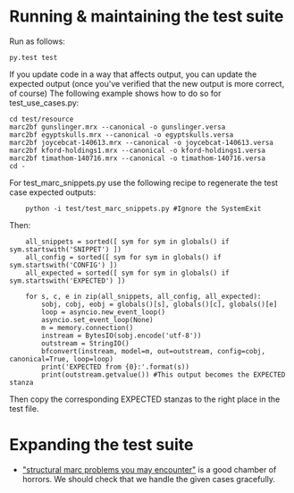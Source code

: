 # Running & maintaining the test suite

Run as follows:

	py.test test

If you update code in a way that affects output, you can update the expected output
(once you've verified that the new output is more correct, of course)
The following example shows how to do so for test_use_cases.py:

    cd test/resource
    marc2bf gunslinger.mrx --canonical -o gunslinger.versa
    marc2bf egyptskulls.mrx --canonical -o egyptskulls.versa
    marc2bf joycebcat-140613.mrx --canonical -o joycebcat-140613.versa
    marc2bf kford-holdings1.mrx --canonical -o kford-holdings1.versa
    marc2bf timathom-140716.mrx --canonical -o timathom-140716.versa
    cd -

For test_marc_snippets.py use the following recipe to regenerate the test case expected outputs:

		python -i test/test_marc_snippets.py #Ignore the SystemExit

Then:

		all_snippets = sorted([ sym for sym in globals() if sym.startswith('SNIPPET') ])
		all_config = sorted([ sym for sym in globals() if sym.startswith('CONFIG') ])
		all_expected = sorted([ sym for sym in globals() if sym.startswith('EXPECTED') ])

		for s, c, e in zip(all_snippets, all_config, all_expected):
		    sobj, cobj, eobj = globals()[s], globals()[c], globals()[e]
		    loop = asyncio.new_event_loop()
		    asyncio.set_event_loop(None)
		    m = memory.connection()
		    instream = BytesIO(sobj.encode('utf-8'))
		    outstream = StringIO()
		    bfconvert(instream, model=m, out=outstream, config=cobj, canonical=True, loop=loop)
		    print('EXPECTED from {0}:'.format(s))
		    print(outstream.getvalue()) #This output becomes the EXPECTED stanza

Then copy the corresponding EXPECTED stanzas to the right place in the test file.

# Expanding the test suite

* ["structural marc problems you may encounter"](https://bibwild.wordpress.com/2010/02/02/structural-marc-problems-you-may-encounter/) is a good chamber of horrors. We should check that we handle the given cases gracefully.

